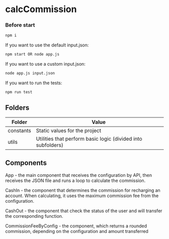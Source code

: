 # calcCommission

### Before start

```sh
npm i
```

If you want to use the default input.json:

```sh
npm start OR node app.js
```

If you want to use a custom input.json:

```sh
node app.js input.json
```

If you want to run the tests:

```sh
npm run test
```

## Folders

| Folder           | Value                                   |
|------------------|-----------------------------------------|
| constants        | Static values for the project                                        |
| utils            |  Utilities that perform basic logic (divided into subfolders)       |


## Components

App - the main component that receives the configuration by API, then receives the JSON file and runs a loop to calculate the commission.

CashIn - the component that determines the commission for recharging an account. When calculating, it uses the maximum commission fee from the configuration.

CashOut - the component that check the status of the user and will transfer the corresponding function.

CommissionFeeByConfig - the component, which returns a rounded commission, depending on the configuration and amount transferred